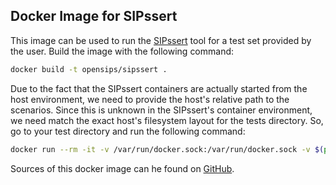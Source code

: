 ## Docker Image for SIPssert

This image can be used to run the [SIPssert](https://github.com/OpenSIPS/SIPssert) tool for a test set provided by the user.
Build the image with the following command:

```bash
docker build -t opensips/sipssert .
```

Due to the fact that the SIPssert containers are actually started from the host environment, we need to provide the host's relative path to the scenarios. Since this is unknown in the SIPssert's container environment, we need match the exact host's filesystem layout for the tests directory.
So, go to your test directory and run the following command:

```bash
docker run --rm -it -v /var/run/docker.sock:/var/run/docker.sock -v $(pwd):$(pwd) -w $(pwd) opensips/sipssert .
```

Sources of this docker image can he found on [GitHub](https://github.com/OpenSIPS/SIPssert/tree/main/docker).
